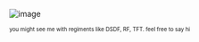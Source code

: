 ![image](https://i.postimg.cc/hj8CxY7V/Screen-Shot-2025-03-12-at-6.png)

<sup><sub>you might see me with regiments like DSDF, RF, TFT. feel free to say hi</sub></sup>
